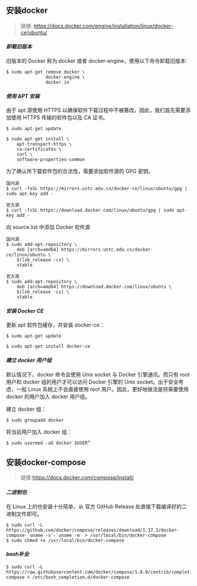 ## 安装docker

>链接: https://docs.docker.com/engine/installation/linux/docker-ce/ubuntu/
#### *卸载旧版本*
旧版本的 Docker 称为 docker 或者 docker-engine，使用以下命令卸载旧版本:

```
$ sudo apt-get remove docker \
               docker-engine \
               docker.io
```

#### *使用 APT 安装*

由于 apt 源使用 HTTPS 以确保软件下载过程中不被篡改。因此，我们首先需要添加使用 HTTPS 传输的软件包以及 CA 证书。
```
$ sudo apt-get update

$ sudo apt-get install \
    apt-transport-https \
    ca-certificates \
    curl \
    software-properties-common
```
为了确认所下载软件包的合法性，需要添加软件源的 GPG 密钥。
```
国内源
$ curl -fsSL https://mirrors.ustc.edu.cn/docker-ce/linux/ubuntu/gpg | sudo apt-key add -

官方源
$ curl -fsSL https://download.docker.com/linux/ubuntu/gpg | sudo apt-key add -
```

向 source.list 中添加 Docker 软件源
```
国内源
$ sudo add-apt-repository \
    deb [arch=amd64] https://mirrors.ustc.edu.cn/docker-ce/linux/ubuntu \
    $(lsb_release -cs) \
    stable

官方源
$ sudo add-apt-repository \
    deb [arch=amd64] https://download.docker.com/linux/ubuntu \
    $(lsb_release -cs) \
    stable
```

#### *安装 Docker CE*

更新 apt 软件包缓存，并安装 docker-ce：

```
$ sudo apt-get update

$ sudo apt-get install docker-ce
```

#### *建立 docker 用户组*

默认情况下，docker 命令会使用 Unix socket 与 Docker 引擎通讯。而只有 root 用户和 docker 组的用户才可以访问 Docker 引擎的 Unix socket。出于安全考虑，一般 Linux 系统上不会直接使用 root 用户。因此，更好地做法是将需要使用 docker 的用户加入 docker 用户组。

建立 docker 组：
```
$ sudo groupadd docker
```
将当前用户加入 docker 组：
```
$ sudo usermod -aG docker $USER”
```

## 安装docker-compose

> 链接:https://docs.docker.com/compose/install/

#### *二进制包*

在 Linux 上的也安装十分简单，从 官方 GitHub Release 处直接下载编译好的二进制文件即可。
```
$ sudo curl -L https://github.com/docker/compose/releases/download/1.17.1/docker-compose-`uname -s`-`uname -m` > /usr/local/bin/docker-compose
$ sudo chmod +x /usr/local/bin/docker-compose
```

#### *bash补全*
```
$ sudo curl -L https://raw.githubusercontent.com/docker/compose/1.8.0/contrib/completion/bash/docker-compose > /etc/bash_completion.d/docker-compose
```